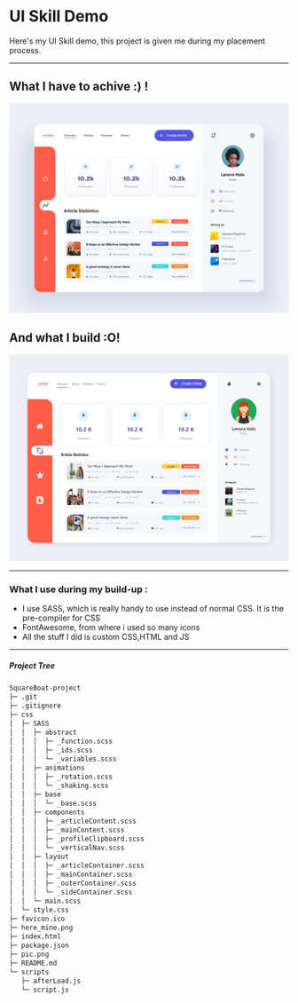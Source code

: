 # UI Skill Demo

Here's my UI Skill demo, this project is given me during my placement process.

---

## What I have to achive :) !

![given by company](pic.png)

## And what I build :O!

![Build by me](here_mine.png)

---

### What I use during my build-up :

- I use SASS, which is really handy to use instead of normal CSS. It is the pre-compiler for CSS
- FontAwesome, from where i used so many icons
- All the stuff I did is custom CSS,HTML and JS

---

##### Project Tree

```
SquareBoat-project
├─ .git
├─ .gitignore
├─ css
│  ├─ SASS
│  │  ├─ abstract
│  │  │  ├─ _function.scss
│  │  │  ├─ _ids.scss
│  │  │  └─ _variables.scss
│  │  ├─ animations
│  │  │  ├─ _rotation.scss
│  │  │  └─ _shaking.scss
│  │  ├─ base
│  │  │  └─ _base.scss
│  │  ├─ components
│  │  │  ├─ _articleContent.scss
│  │  │  ├─ _mainContent.scss
│  │  │  ├─ _profileClipboard.scss
│  │  │  └─ _verticalNav.scss
│  │  ├─ layout
│  │  │  ├─ _articleContainer.scss
│  │  │  ├─ _mainContainer.scss
│  │  │  ├─ _outerContainer.scss
│  │  │  └─ _sideContainer.scss
│  │  └─ main.scss
│  └─ style.css
├─ favicon.ico
├─ here_mine.png
├─ index.html
├─ package.json
├─ pic.png
├─ README.md
└─ scripts
   ├─ afterLoad.js
   └─ script.js

```
